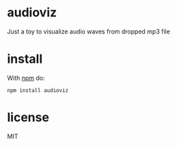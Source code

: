 # audioviz

Just a toy to visualize audio waves from dropped mp3 file

# install

With [npm](https://npmjs.org) do:

```
npm install audioviz
```

# license

MIT
